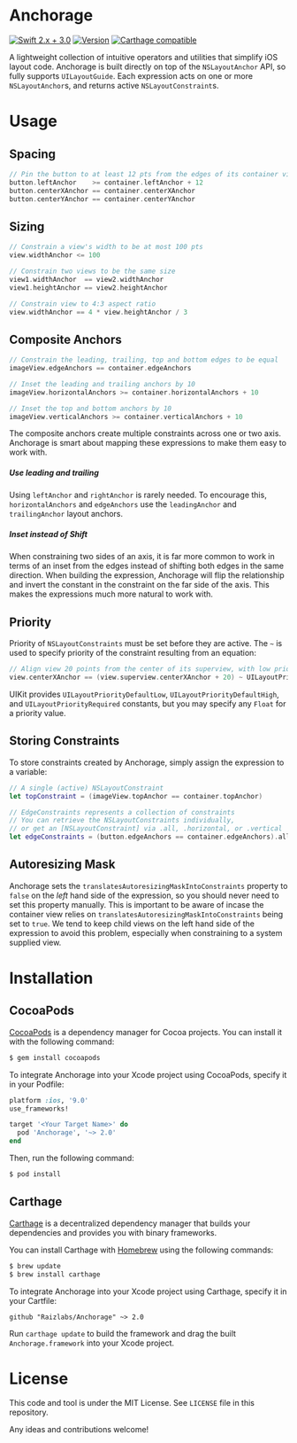 # Anchorage

[![Swift 2.x + 3.0](https://img.shields.io/badge/Swift-2.3%20+%203.0-orange.svg?style=flat)](https://swift.org)
[![Version](https://img.shields.io/cocoapods/v/Anchorage.svg?style=flat)](https://cocoadocs.org/docsets/Anchorage)
[![Carthage compatible](https://img.shields.io/badge/Carthage-compatible-4BC51D.svg?style=flat)](https://github.com/Carthage/Carthage)

A lightweight collection of intuitive operators and utilities that simplify iOS layout code. Anchorage is built directly on top of the `NSLayoutAnchor` API, so fully supports `UILayoutGuide`.
Each expression acts on one or more `NSLayoutAnchor`s, and returns active `NSLayoutConstraint`s.

# Usage

## Spacing

```swift
// Pin the button to at least 12 pts from the edges of its container view, and center it
button.leftAnchor    >= container.leftAnchor + 12
button.centerXAnchor == container.centerXAnchor
button.centerYAnchor == container.centerYAnchor
```
## Sizing

```swift
// Constrain a view's width to be at most 100 pts
view.widthAnchor <= 100

// Constrain two views to be the same size
view1.widthAnchor  == view2.widthAnchor
view1.heightAnchor == view2.heightAnchor

// Constrain view to 4:3 aspect ratio
view.widthAnchor == 4 * view.heightAnchor / 3
```

## Composite Anchors

```swift
// Constrain the leading, trailing, top and bottom edges to be equal
imageView.edgeAnchors == container.edgeAnchors

// Inset the leading and trailing anchors by 10
imageView.horizontalAnchors >= container.horizontalAnchors + 10

// Inset the top and bottom anchors by 10
imageView.verticalAnchors >= container.verticalAnchors + 10
```

The composite anchors create multiple constraints across one or two axis. Anchorage is smart about mapping these expressions to make them easy to work with.

##### Use leading and trailing
Using `leftAnchor` and `rightAnchor` is rarely needed. To encourage this, `horizontalAnchors` and `edgeAnchors` use the `leadingAnchor` and `trailingAnchor` layout anchors.

##### Inset instead of Shift
When constraining two sides of an axis, it is far more common to work in terms of an inset from the edges instead of shifting both edges in the same direction. When building the expression, Anchorage will flip the relationship and invert the constant in the constraint on the far side of the axis. This makes the expressions much more natural to work with.


## Priority

Priority of `NSLayoutConstraints` must be set before they are active.
The `~` is used to specify priority of the constraint resulting from an equation:

```swift
// Align view 20 points from the center of its superview, with low priority
view.centerXAnchor == (view.superview.centerXAnchor + 20) ~ UILayoutPriorityDefaultLow
```

UIKit provides `UILayoutPriorityDefaultLow`, `UILayoutPriorityDefaultHigh`, and `UILayoutPriorityRequired` constants,
but you may specify any `Float` for a priority value.

## Storing Constraints

To store constraints created by Anchorage, simply assign the expression to a variable:

```swift
// A single (active) NSLayoutConstraint
let topConstraint = (imageView.topAnchor == container.topAnchor)

// EdgeConstraints represents a collection of constraints
// You can retrieve the NSLayoutConstraints individually,
// or get an [NSLayoutConstraint] via .all, .horizontal, or .vertical
let edgeConstraints = (button.edgeAnchors == container.edgeAnchors).all
```

## Autoresizing Mask

Anchorage sets the `translatesAutoresizingMaskIntoConstraints` property to `false` on the *left* hand side of the expression, so you should never need to set this property manually. This is important to be aware of incase the container view relies on `translatesAutoresizingMaskIntoConstraints` being set to `true`. We tend to keep child views on the left hand side of the expression to avoid this problem, especially when constraining to a system supplied view.

# Installation

## CocoaPods

[CocoaPods](https://cocoapods.org/) is a dependency manager for Cocoa projects.
You can install it with the following command:

```sh
$ gem install cocoapods
```

To integrate Anchorage into your Xcode project using CocoaPods, specify it in
your Podfile:

```ruby
platform :ios, '9.0'
use_frameworks!

target '<Your Target Name>' do
  pod 'Anchorage', '~> 2.0'
end
```
Then, run the following command:

```sh
$ pod install
```

## Carthage

[Carthage](https://github.com/Carthage/Carthage) is a decentralized dependency
manager that builds your dependencies and provides you with binary frameworks.

You can install Carthage with [Homebrew](https://brew.sh/) using the following commands:

```sh
$ brew update
$ brew install carthage
```

To integrate Anchorage into your Xcode project using Carthage, specify it in
your Cartfile:

```
github "Raizlabs/Anchorage" ~> 2.0
```

Run `carthage update` to build the framework and drag the built
`Anchorage.framework` into your Xcode project.

# License

This code and tool is under the MIT License. See `LICENSE` file in this repository.

Any ideas and contributions welcome!
